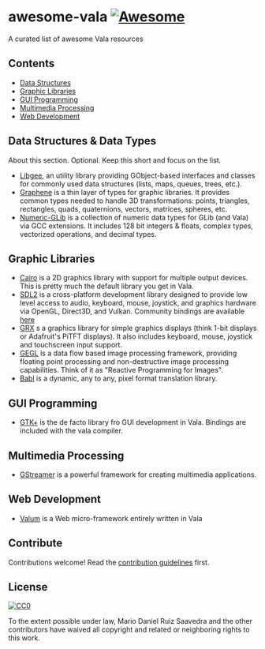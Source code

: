 # awesome-vala [![Awesome](https://awesome.re/badge.svg)](https://awesome.re)

 A curated list of awesome Vala resources

## Contents

- [Data Structures](#data-structures-&-data-types)
- [Graphic Libraries](#graphic-libraries)
- [GUI Programming](#gui-programming)
- [Multimedia Processing](#multimedia-processing)
- [Web Development](#web-development)

## Data Structures & Data Types

About this section. Optional. Keep this short and focus on the list.

- [Libgee](https://wiki.gnome.org/Projects/Libgee), an utility library providing GObject-based interfaces and classes for commonly used data structures (lists, maps, queues, trees, etc.).
- [Graphene](https://github.com/ebassi/graphene) is a thin layer of types for graphic libraries. It provides common types needed to handle 3D transformations: points, triangles, rectangles, quads, quaternions, vectors, matrices, spheres, etc.
- [Numeric-GLib](https://github.com/arteymix/numeric-glib) is a collection of numeric data types for GLib (and Vala) via GCC extensions. It includes 128 bit integers & floats, complex types, vectorized operations, and decimal types.

## Graphic Libraries

- [Cairo](https://cairographics.org/) is a 2D graphics library with support for multiple output devices. This is pretty much the default library you get in Vala.
- [SDL2](https://www.libsdl.org/) is a cross-platform development library designed to provide low level access to audio, keyboard, mouse, joystick, and graphics hardware via OpenGL, Direct3D, and Vulkan. Community bindings are available [here](https://github.com/sdl2-vapi/sdl2-vapi)
- [GRX](https://github.com/ev3dev/grx) s a graphics library for simple graphics displays (think 1-bit displays or Adafruit's PiTFT displays). It also includes keyboard, mouse, joystick and touchscreen input support.
- [GEGL](http://gegl.org/) is a data flow based image processing framework, providing floating point processing and non-destructive image processing capabilities. Think of it as "Reactive Programming for Images".
- [Babl](http://gegl.org/babl/) is a dynamic, any to any, pixel format translation library.

## GUI Programming

- [GTK+](https://www.gtk.org/) is the de facto library fro GUI development in Vala. Bindings are included with the vala compiler.

## Multimedia Processing

- [GStreamer](http://gstreamer.freedesktop.org/) is a powerful framework for creating multimedia applications.

## Web Development

- [Valum](https://github.com/valum-framework/valum) is a Web micro-framework entirely written in Vala

## Contribute

Contributions welcome! Read the [contribution guidelines](contributing.md) first.

## License

[![CC0](http://mirrors.creativecommons.org/presskit/buttons/88x31/svg/cc-zero.svg)](http://creativecommons.org/publicdomain/zero/1.0)

To the extent possible under law, Mario Daniel Ruiz Saavedra and the other contributors have waived all copyright and
related or neighboring rights to this work.
